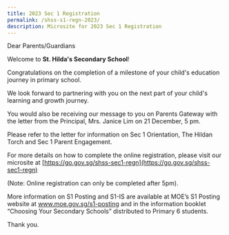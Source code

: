 ```yaml
---
title: 2023 Sec 1 Registration
permalink: /shss-s1-regn-2023/
description: Microsite for 2023 Sec 1 Registration
---
```

Dear Parents/Guardians

Welcome to **St. Hilda's Secondary School**! 

Congratulations on the completion of a milestone of your child's education journey in primary school.

We look forward to partnering with you on the next part of your child's learning and growth journey. 

You would also be receiving our message to you on Parents Gateway with the letter from the Principal, Mrs. Janice Lim on 21 December, 5 pm.

Please refer to the letter for information on Sec 1 Orientation, The Hildan Torch and Sec 1 Parent Engagement.

For more details on how to complete the online registration, please visit our microsite at [https://go.gov.sg/shss-sec1-regn](https://go.gov.sg/shss-sec1-regn)

(Note: Online registration can only be completed after 5pm).

More information on S1 Posting and S1-IS are available at MOE’s S1 Posting website at www.moe.gov.sg/s1-posting and in the information booklet “Choosing Your Secondary Schools” distributed to Primary 6 students.

Thank you.